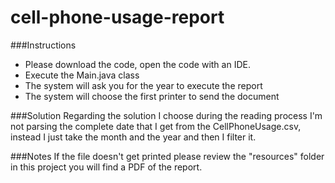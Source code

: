 # cell-phone-usage-report
###Instructions
- Please download the code, open the code with an IDE.
- Execute the Main.java class
- The system will ask you for the year to execute the report
- The system will choose the first printer to send the document

###Solution
Regarding the solution I choose during the reading process I'm not parsing 
the complete date that I get from the CellPhoneUsage.csv, instead I just 
take the month and the year and then I filter it.

###Notes
If the file doesn't get printed please review the "resources" folder in this
project you will find a PDF of the report.